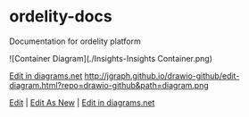 # ordelity-docs
Documentation for ordelity platform

![Container Diagram](./Insights-Insights Container.png)

<a href="https://app.diagrams.net/#Hjgraph%2Fdrawio-github%2Fmaster%2Fdiagram.png" rel="nofollow">Edit in diagrams.net</a>
http://jgraph.github.io/drawio-github/edit-diagram.html?repo=drawio-github&path=diagram.png


<p><a href="http://jgraph.github.io/drawio-github/edit-diagram.html?repo=Ordelity%2Fordelity-docs&amp;path=Insights-Insights%20Container.png" rel="nofollow">Edit</a> | <a href="https://app.diagrams.net/#Uhttps%3A%2F%2Fraw.githubusercontent.com%2Fjgraph%2Fdrawio-github%2Fmaster%2Fdiagram.png" rel="nofollow">Edit As New</a> | <a href="https://app.diagrams.net/#Hjgraph%2Fdrawio-github%2Fmaster%2Fdiagram.png" rel="nofollow">Edit in diagrams.net</a></p>

